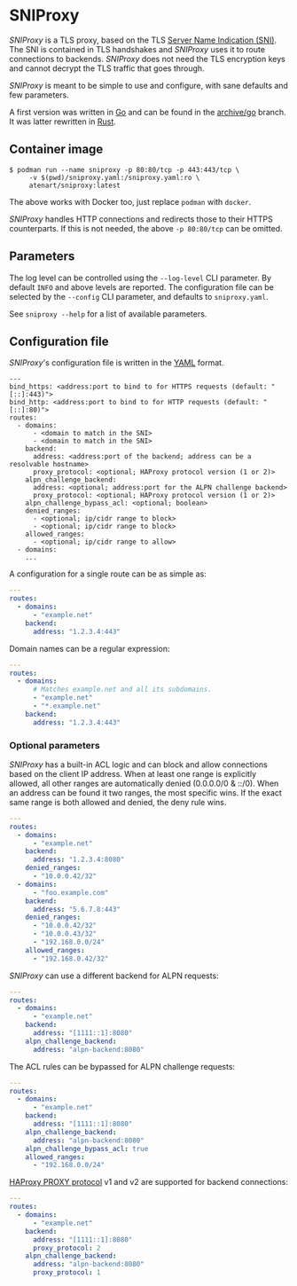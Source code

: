 # SNIProxy

_SNIProxy_ is a TLS proxy, based on the TLS
[Server Name Indication (SNI)](https://en.wikipedia.org/wiki/Server_Name_Indication).
The SNI is contained in TLS handshakes and _SNIProxy_ uses it to route
connections to backends. _SNIProxy_ does not need the TLS encryption keys and
cannot decrypt the TLS traffic that goes through.

_SNIProxy_ is meant to be simple to use and configure, with sane defaults and
few parameters.

A first version was written in [Go](https://go.dev) and can be found in the
[archive/go](https://github.com/atenart/sniproxy/tree/archive/go) branch. It was
latter rewritten in [Rust](https://www.rust-lang.org).

## Container image

```shell
$ podman run --name sniproxy -p 80:80/tcp -p 443:443/tcp \
     -v $(pwd)/sniproxy.yaml:/sniproxy.yaml:ro \
     atenart/sniproxy:latest
```

The above works with Docker too, just replace `podman` with `docker`.

_SNIProxy_ handles HTTP connections and redirects those to their HTTPS
counterparts. If this is not needed, the above `-p 80:80/tcp` can be omitted.

## Parameters

The log level can be controlled using the `--log-level` CLI parameter. By
default `INFO` and above levels are reported. The configuration file can be
selected by the `--config` CLI parameter, and defaults to `sniproxy.yaml`.

See `sniproxy --help` for a list of available parameters.

## Configuration file

_SNIProxy_'s configuration file is written in the
[YAML](https://en.wikipedia.org/wiki/YAML) format.

```text
---
bind_https: <address:port to bind to for HTTPS requests (default: "[::]:443)">
bind_http: <address:port to bind to for HTTP requests (default: "[::]:80)">
routes:
  - domains:
      - <domain to match in the SNI>
      - <domain to match in the SNI>
    backend:
      address: <address:port of the backend; address can be a resolvable hostname>
      proxy_protocol: <optional; HAProxy protocol version (1 or 2)>
    alpn_challenge_backend:
      address: <optional; address:port for the ALPN challenge backend>
      proxy_protocol: <optional; HAProxy protocol version (1 or 2)>
    alpn_challenge_bypass_acl: <optional; boolean>
    denied_ranges:
      - <optional; ip/cidr range to block>
      - <optional; ip/cidr range to block>
    allowed_ranges:
      - <optional; ip/cidr range to allow>
  - domains:
    ...
```

A configuration for a single route can be as simple as:

```yaml
---
routes:
  - domains:
      - "example.net"
    backend:
      address: "1.2.3.4:443"
```

Domain names can be a regular expression:

```yaml
---
routes:
  - domains:
      # Matches example.net and all its subdomains.
      - "example.net"
      - "*.example.net"
    backend:
      address: "1.2.3.4:443"
```

### Optional parameters

_SNIProxy_ has a built-in ACL logic and can block and allow connections based on
the client IP address. When at least one range is explicitly allowed, all other
ranges are automatically denied (0.0.0.0/0 & ::/0). When an address can be found
it two ranges, the most specific wins. If the exact same range is both allowed
and denied, the deny rule wins.

```yaml
---
routes:
  - domains:
      - "example.net"
    backend:
      address: "1.2.3.4:8080"
    denied_ranges:
      - "10.0.0.42/32"
  - domains:
      - "foo.example.com"
    backend:
      address: "5.6.7.8:443"
    denied_ranges:
      - "10.0.0.42/32"
      - "10.0.0.43/32"
      - "192.168.0.0/24"
    allowed_ranges:
      - "192.168.0.42/32"
```

_SNIProxy_ can use a different backend for ALPN requests:

```yaml
---
routes:
  - domains:
      - "example.net"
    backend:
      address: "[1111::1]:8080"
    alpn_challenge_backend:
      address: "alpn-backend:8080"
```

The ACL rules can be bypassed for ALPN challenge requests:

```yaml
---
routes:
  - domains:
      - "example.net"
    backend:
      address: "[1111::1]:8080"
    alpn_challenge_backend:
      address: "alpn-backend:8080"
    alpn_challenge_bypass_acl: true
    allowed_ranges:
      - "192.168.0.0/24"
```

[HAProxy PROXY protocol](https://www.haproxy.org/download/2.0/doc/proxy-protocol.txt)
v1 and v2 are supported for backend connections:

```yaml
---
routes:
  - domains:
      - "example.net"
    backend:
      address: "[1111::1]:8080"
      proxy_protocol: 2
    alpn_challenge_backend:
      address: "alpn-backend:8080"
      proxy_protocol: 1
```
